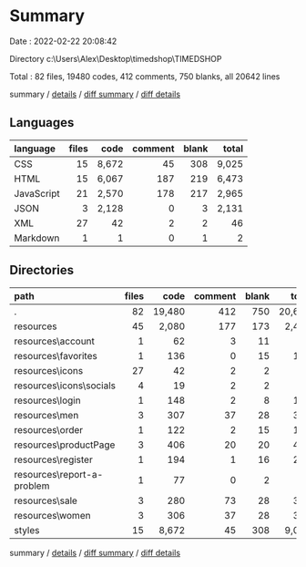 # Summary

Date : 2022-02-22 20:08:42

Directory c:\Users\Alex\Desktop\timedshop\TIMEDSHOP

Total : 82 files,  19480 codes, 412 comments, 750 blanks, all 20642 lines

summary / [details](details.md) / [diff summary](diff.md) / [diff details](diff-details.md)

## Languages
| language | files | code | comment | blank | total |
| :--- | ---: | ---: | ---: | ---: | ---: |
| CSS | 15 | 8,672 | 45 | 308 | 9,025 |
| HTML | 15 | 6,067 | 187 | 219 | 6,473 |
| JavaScript | 21 | 2,570 | 178 | 217 | 2,965 |
| JSON | 3 | 2,128 | 0 | 3 | 2,131 |
| XML | 27 | 42 | 2 | 2 | 46 |
| Markdown | 1 | 1 | 0 | 1 | 2 |

## Directories
| path | files | code | comment | blank | total |
| :--- | ---: | ---: | ---: | ---: | ---: |
| . | 82 | 19,480 | 412 | 750 | 20,642 |
| resources | 45 | 2,080 | 177 | 173 | 2,430 |
| resources\account | 1 | 62 | 3 | 11 | 76 |
| resources\favorites | 1 | 136 | 0 | 15 | 151 |
| resources\icons | 27 | 42 | 2 | 2 | 46 |
| resources\icons\socials | 4 | 19 | 2 | 2 | 23 |
| resources\login | 1 | 148 | 2 | 8 | 158 |
| resources\men | 3 | 307 | 37 | 28 | 372 |
| resources\order | 1 | 122 | 2 | 15 | 139 |
| resources\productPage | 3 | 406 | 20 | 20 | 446 |
| resources\register | 1 | 194 | 1 | 16 | 211 |
| resources\report-a-problem | 1 | 77 | 0 | 2 | 79 |
| resources\sale | 3 | 280 | 73 | 28 | 381 |
| resources\women | 3 | 306 | 37 | 28 | 371 |
| styles | 15 | 8,672 | 45 | 308 | 9,025 |

summary / [details](details.md) / [diff summary](diff.md) / [diff details](diff-details.md)
